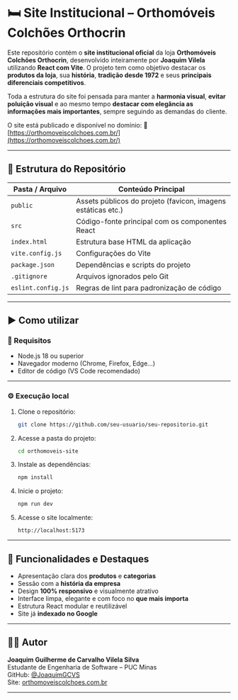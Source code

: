 # 🛏️ Site Institucional – Orthomóveis Colchões Orthocrin

Este repositório contém o **site institucional oficial** da loja **Orthomóveis Colchões Orthocrin**, desenvolvido inteiramente por **Joaquim Vilela** utilizando **React com Vite**.
O projeto tem como objetivo destacar os **produtos da loja**, sua **história**, **tradição desde 1972** e seus **principais diferenciais competitivos**.

Toda a estrutura do site foi pensada para manter a **harmonia visual**, **evitar poluição visual** e ao mesmo tempo **destacar com elegância as informações mais importantes**, sempre seguindo as demandas do cliente.

O site está publicado e disponível no domínio:
🔗 [https://orthomoveiscolchoes.com.br/](https://orthomoveiscolchoes.com.br/)

---

## 📁 Estrutura do Repositório

| Pasta / Arquivo    | Conteúdo Principal                                           |
| ------------------ | ------------------------------------------------------------ |
| `public`           | Assets públicos do projeto (favicon, imagens estáticas etc.) |
| `src`              | Código-fonte principal com os componentes React              |
| `index.html`       | Estrutura base HTML da aplicação                             |
| `vite.config.js`   | Configurações do Vite                                        |
| `package.json`     | Dependências e scripts do projeto                            |
| `.gitignore`       | Arquivos ignorados pelo Git                                  |
| `eslint.config.js` | Regras de lint para padronização de código                   |

---

## ▶️ Como utilizar

### 🔧 Requisitos

* Node.js 18 ou superior
* Navegador moderno (Chrome, Firefox, Edge…)
* Editor de código (VS Code recomendado)

---

### ⚙️ Execução local

1. Clone o repositório:

   ```bash
   git clone https://github.com/seu-usuario/seu-repositorio.git
   ```

2. Acesse a pasta do projeto:

   ```bash
   cd orthomoveis-site
   ```

3. Instale as dependências:

   ```bash
   npm install
   ```

4. Inicie o projeto:

   ```bash
   npm run dev
   ```

5. Acesse o site localmente:

   ```
   http://localhost:5173
   ```

---

## 🧾 Funcionalidades e Destaques

* Apresentação clara dos **produtos** e **categorias**
* Sessão com a **história da empresa**
* Design **100% responsivo** e visualmente atrativo
* Interface limpa, elegante e com foco no **que mais importa**
* Estrutura React modular e reutilizável
* Site já **indexado no Google**

---

## 👨‍💻 Autor

**Joaquim Guilherme de Carvalho Vilela Silva**  
Estudante de Engenharia de Software – PUC Minas  
GitHub: [@JoaquimGCVS](https://github.com/JoaquimGCVS)  
Site: [orthomoveiscolchoes.com.br](https://orthomoveiscolchoes.com.br)

---